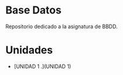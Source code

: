 # Base Datos
  Repositorio dedicado a la asignatura de BBDD.
# Unidades
- [UNIDAD 1 .](UNIDAD 1)

  
<!--
**JVC0/Base-datos** is a ✨ _special_ ✨ repository because its `README.md` (this file) appears on your GitHub profile.

Here are some ideas to get you started:
